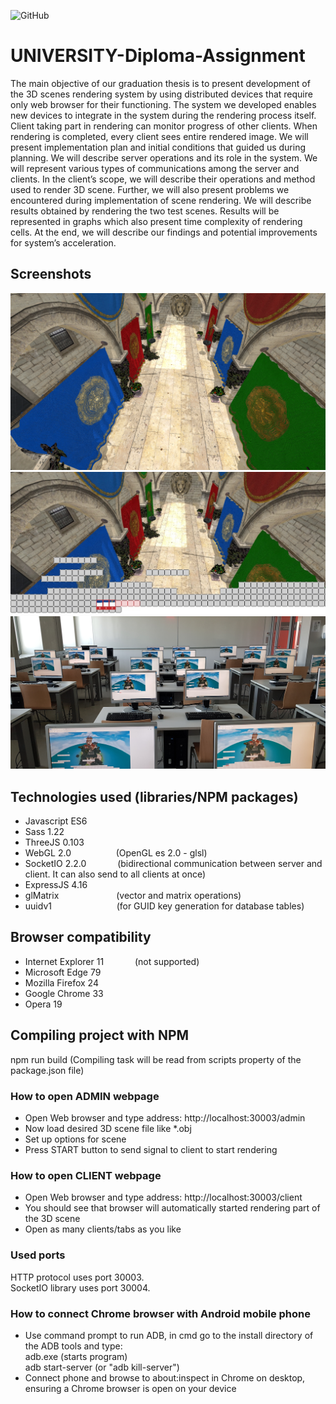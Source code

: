 <!-- Tags (https://shields.io/) -->
![GitHub](https://img.shields.io/github/license/lukaprijatelj/UNIVERSITY-Diploma-Assignment)

# UNIVERSITY-Diploma-Assignment
The main objective of our graduation thesis is to present development of the 3D scenes rendering system by using distributed devices that require only web browser for their functioning. The system we developed enables new devices to integrate in the system during the rendering process itself. Client taking part in rendering can monitor progress of other clients. When rendering is completed, every client sees entire rendered image. We will present implementation plan and initial conditions that guided us during planning. We will describe server operations and its role in the system. We will represent various types of communications among the server and clients. In the client’s scope, we will describe their operations and method used to render 3D scene. Further, we will also present problems we encountered during implementation of scene rendering. We will describe results obtained by rendering the two test scenes. Results will be represented in graphs which also present time complexity of rendering cells. At the end, we will describe our findings and potential improvements for system’s acceleration.

## Screenshots
<!--  ![alt tag](https://raw.githubusercontent.com/lukaprijatelj/UNIVERSITY-Diploma-Assignment/master/images/Screenshot_1.jpg) -->
<!--  ![alt tag](https://raw.githubusercontent.com/lukaprijatelj/UNIVERSITY-Diploma-Assignment/master/images/All.jpg) -->
![alt tag](https://raw.githubusercontent.com/lukaprijatelj/UNIVERSITY-Diploma-Assignment/master/images/rendered-image-castle.jpg)
![alt tag](https://raw.githubusercontent.com/lukaprijatelj/UNIVERSITY-Diploma-Assignment/master/images/partially-rendered.jpg)
![alt tag](https://raw.githubusercontent.com/lukaprijatelj/UNIVERSITY-Diploma-Assignment/master/images/30-clients-rendering.jpg)

## Technologies used (libraries/NPM packages)
- Javascript ES6
- Sass 1.22
- ThreeJS 0.103
- WebGL 2.0 	                 &emsp;&emsp;&emsp;&emsp;&nbsp;&nbsp; (OpenGL es 2.0 - glsl)
- SocketIO 2.2.0 			         &emsp;&emsp;&emsp; (bidirectional communication between server and client. It can also send to all clients at once)
- ExpressJS 4.16
- glMatrix 				             &emsp;&emsp;&emsp;&emsp;&emsp;&emsp; (vector and matrix operations)
- uuidv1 				               &emsp;&emsp;&emsp;&emsp;&emsp;&emsp;&nbsp;&nbsp;&nbsp; (for GUID key generation for database tables)

## Browser compatibility
- Internet Explorer 11 			   &emsp;&emsp;&emsp; (not supported)
- Microsoft Edge 79
- Mozilla Firefox 24
- Google Chrome 33
- Opera 19

## Compiling project with NPM
npm run build				           (Compiling task will be read from scripts property of the package.json file)

### How to open ADMIN webpage
- Open Web browser and type address:   http://localhost:30003/admin
- Now load desired 3D scene file like &#42;.obj
- Set up options for scene
- Press START button to send signal to client to start rendering

### How to open CLIENT webpage
- Open Web browser and type address:    http://localhost:30003/client
- You should see that browser will automatically started rendering part of the 3D scene
- Open as many clients/tabs as you like

### Used ports
HTTP protocol uses port 30003. <br />
SocketIO library uses port 30004.

### How to connect Chrome browser with Android mobile phone
- Use command prompt to run ADB, in cmd go to the install directory of the ADB tools and type: <br />
  adb.exe				(starts program) <br />
  adb start-server 			(or "adb kill-server") <br />
- Connect phone and browse to about:inspect in Chrome on desktop, ensuring a Chrome browser is open on your device
